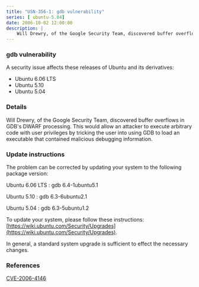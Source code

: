 ```yaml
---
title: "USN-356-1: gdb vulnerability"
series: [ ubuntu-5.04]
date: 2006-10-02 12:00:00
description: |
    Will Drewry, of the Google Security Team, discovered buffer overflows in GDB&#39;s DWARF processing.  This would allow an attacker to execute arbitrary code with user privileges by tricking the user into using GDB to load an executable that contained malicious debugging information.
--- 
```

 
 


### gdb vulnerability

A security issue affects these releases of Ubuntu and its derivatives:

* Ubuntu 6.06 LTS
* Ubuntu 5.10
* Ubuntu 5.04

### Details

Will Drewry, of the Google Security Team, discovered buffer overflows in GDB&#39;s DWARF processing. This would allow an attacker to execute arbitrary code with user privileges by tricking the user into using GDB to load an executable that contained malicious debugging information.

### Update instructions

The problem can be corrected by updating your system to the following package version:

Ubuntu 6.06 LTS
 : gdb <span>6.4-1ubuntu5.1</span>

Ubuntu 5.10
 : gdb <span>6.3-6ubuntu2.1</span>

Ubuntu 5.04
 : gdb <span>6.3-5ubuntu1.2</span>

To update your system, please follow these instructions: [https://wiki.ubuntu.com/Security/Upgrades](https://wiki.ubuntu.com/Security/Upgrades).

In general, a standard system upgrade is sufficient to effect the necessary changes.

### References

 
 [CVE-2006-4146](http://people.ubuntu.com/~ubuntu-security/cve/CVE-2006-4146)
 

